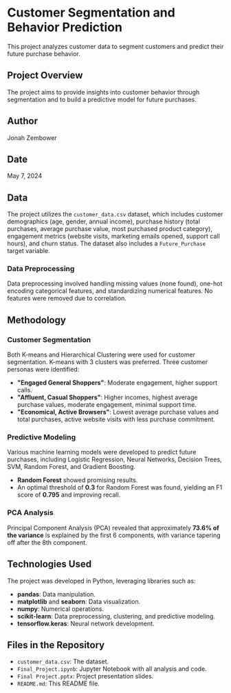 # Customer Segmentation and Behavior Prediction

This project analyzes customer data to segment customers and predict their future purchase behavior.

## Project Overview

The project aims to provide insights into customer behavior through segmentation and to build a predictive model for future purchases.

## Author

Jonah Zembower

## Date

May 7, 2024

## Data

The project utilizes the `customer_data.csv` dataset, which includes customer demographics (age, gender, annual income), purchase history (total purchases, average purchase value, most purchased product category), engagement metrics (website visits, marketing emails opened, support call hours), and churn status. The dataset also includes a `Future_Purchase` target variable.

### Data Preprocessing

Data preprocessing involved handling missing values (none found), one-hot encoding categorical features, and standardizing numerical features. No features were removed due to correlation.

## Methodology

### Customer Segmentation

Both K-means and Hierarchical Clustering were used for customer segmentation. K-means with 3 clusters was preferred. Three customer personas were identified:

* **"Engaged General Shoppers"**: Moderate engagement, higher support calls.
* **"Affluent, Casual Shoppers"**: Higher incomes, highest average purchase values, moderate engagement, minimal support time.
* **"Economical, Active Browsers"**: Lowest average purchase values and total purchases, active website visits with less purchase commitment.

### Predictive Modeling

Various machine learning models were developed to predict future purchases, including Logistic Regression, Neural Networks, Decision Trees, SVM, Random Forest, and Gradient Boosting.

* **Random Forest** showed promising results.
* An optimal threshold of **0.3** for Random Forest was found, yielding an F1 score of **0.795** and improving recall.

### PCA Analysis

Principal Component Analysis (PCA) revealed that approximately **73.6% of the variance** is explained by the first 6 components, with variance tapering off after the 8th component.

## Technologies Used

The project was developed in Python, leveraging libraries such as:

* **pandas**: Data manipulation.
* **matplotlib** and **seaborn**: Data visualization.
* **numpy**: Numerical operations.
* **scikit-learn**: Data preprocessing, clustering, and predictive modeling.
* **tensorflow.keras**: Neural network development.

## Files in the Repository

* `customer_data.csv`: The dataset.
* `Final_Project.ipynb`: Jupyter Notebook with all analysis and code.
* `Final Project.pptx`: Project presentation slides.
* `README.md`: This README file.
